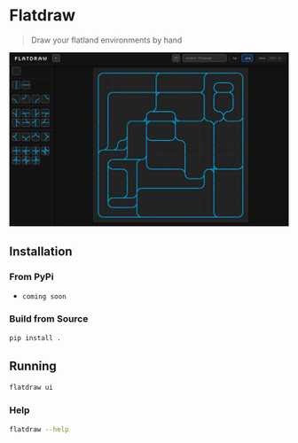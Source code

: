 # Flatdraw

> Draw your flatland environments by hand

![Flatdraw UI Example](resources/flatdraw.png)

## Installation

### From PyPi

+ `coming soon`

### Build from Source

```bash
pip install .
```

## Running

```bash
flatdraw ui
```

### Help

```bash
flatdraw --help
```

